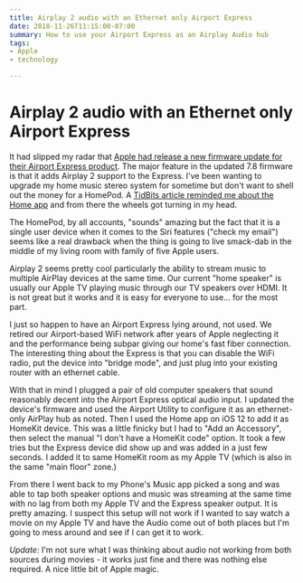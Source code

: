 ```yaml
---
title: Airplay 2 audio with an Ethernet only Airport Express 
date: 2018-11-26T11:15:00-07:00
summary: How to use your Airport Express as an Airplay Audio hub
tags: 
- Apple
- technology

---
```


# Airplay 2 audio with an Ethernet only Airport Express 

It had slipped my radar that [Apple had release a new firmware update for their Airport Express product](https://support.apple.com/kb/DL1975?locale=en_US). The major feature in the updated 7.8 firmware is that it adds Airplay 2 support to the Express. I've been wanting to upgrade my home music stereo system for sometime but don't want to shell out the money for a HomePod. A [TidBits article reminded me about the Home app](https://tidbits.com/2018/08/28/apple-adds-airplay-2-to-the-discontinued-airport-express/) and from there the wheels got turning in my head.

The HomePod, by all accounts, "sounds" amazing but the fact that it is a single user device when it comes to the Siri features ("check my email") seems like a real drawback when the thing is going to live smack-dab in the middle of my living room with family of five Apple users.

Airplay 2 seems pretty cool particularly the ability to stream music to multiple AirPlay devices at the same time. Our current "home speaker" is usually our Apple TV playing music through our TV speakers over HDMI. It is not great but it works and it is easy for everyone to use... for the most part.

I just so happen to have an Airport Express lying around, not used. We retired our Airport-based WiFi network after years of Apple neglecting it and the performance being subpar giving our home's fast fiber connection. The interesting thing about the Express is that you can disable the WiFi radio, put the device into "bridge mode", and just plug into your existing router with an ethernet cable. 

With that in mind I plugged a pair of old computer speakers that sound reasonably decent into the Airport Express optical audio input. I updated the device's firmware and used the Airport Utility to configure it as an ethernet-only AirPlay hub as noted. Then I used the Home app on iOS 12 to add it as HomeKit device. This was a little finicky but I had to "Add an Accessory", then select the manual "I don't have a HomeKit code" option. It took a few tries but the Express device did show up and was added in a just few seconds. I added it to same HomeKit room as my Apple TV (which is also in the same "main floor" zone.)

From there I went back to my Phone's Music app picked a song and was able to tap both speaker options and music was streaming at the same time with no lag from both my Apple TV and the Express speaker output. It is pretty amazing. I suspect this setup will not work if I wanted to say watch a movie on my Apple TV and have the Audio come out of both places but I'm going to mess around and see if I can get it to work.

*Update:* I'm not sure what I was thinking about audio not working from both sources during movies - it works just fine and there was nothing else required. A nice little bit of Apple magic.
